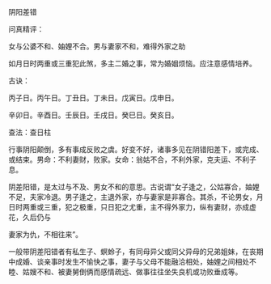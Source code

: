 阴阳差错

问真精评：

女与公婆不和、妯娌不合。男与妻家不和，难得外家之助

如月日时两重或三重犯此煞，多主二婚之事，常为婚姻烦恼。应注意感情培养。

古诀：

丙子日。丙午日。丁丑日。丁未日。戊寅日。戊申日。

辛卯日。辛酉日。壬辰日。壬戌日。癸巳日。癸亥日。

查法：查日柱

行事阴阳颠倒，多有事成反败之虞。好变不好，诸事多见在阴错阳差下，或完成、或结束。男命：不利妻财，败家。女命：翁姑不合，不利外家，克夫运、不利子息。

阴差阳错，是太过与不及、男女不和的意思。古说谓“女子逢之，公姑寡合，妯娌不足，夫家冷退。男子逢之，主退外家，亦与妻家是非寡合。其杀，不论男女，月日时两重或三重，犯之极重，只日犯之尤重，主不得外家力，纵有妻财，亦成虚花，久后仍与

妻家为仇，不相往来”。

一般带阴差阳错者有私生子、螟蛉子，有同母异父或同父异母的兄弟姐妹，在丧期中成婚、谈亲事时发生不愉快之事，妻子与父母不能融洽相处，妯娌之间相处不睦、姑嫂不和、被妻舅倒俩而感情疏远、做事往往坐失良机或功败垂成等。

